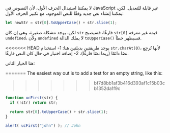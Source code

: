 لا يمكننا استبدال الحرف الأول، لأن النصوص في JavaScript غير قابلة للتعديل. لكن، يمكننا إنشاء نص جديد وفقًا للنص الموجود، مع تكبير الحرف الأول: 

```js
let newStr = str[0].toUpperCase() + str.slice(1);
```

لكن، يوجد مشكلة صغيرة، وهي إن كان `str` فارغًا، فسيصبح `str[0]‎` قيمة غير معرفة `undefined`، ولأن `undefined` لا يملك الدالة `toUpperCase()‎` فسيظهر خطأ.

<<<<<<< HEAD
يوجد طريقتين بديلتين هنا:
1- استخدام `str.charAt(0)‎`، لأنها تُرجِع نصًا دائمًا (ربما نصًا فارغًا).
2- إضافة اختبار في حال كان النص فارغًا.

هنا الخيار الثاني:

=======
The easiest way out is to add a test for an empty string, like this:
>>>>>>> bf7d8bb1af3b416d393af1c15b03cb1352da1f9c

```js run demo
function ucFirst(str) {
  if (!str) return str;

  return str[0].toUpperCase() + str.slice(1);
}

alert( ucFirst("john") ); // John
```
